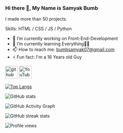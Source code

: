 ### Hi there 👋, My Name is Samyak Bumb
I made more than 50 projects.

Skills: HTML / CSS / JS / Python

- 🔭 I’m currently working on Front-End-Development 
- 🌱 I’m currently learning Everything🤣😅 
- 📫 How to reach me: bumbsamyak07@gmail.com 
- ⚡ Fun fact: I'm a 16 Years old Guy 


[<img src='https://cdn.jsdelivr.net/npm/simple-icons@3.0.1/icons/github.svg' alt='github' height='40'>](https://github.com/Samyak-Bumb)  [<img src='https://cdn.jsdelivr.net/npm/simple-icons@3.0.1/icons/youtube.svg' alt='YouTube' height='40'>](https://www.youtube.com/channel/UCGqzvmHqhbxvWt5vqstc6CA)  

[![Top Langs](https://github-readme-stats.vercel.app/api/top-langs/?username=Samyak-Bumb)](https://github.com/anuraghazra/github-readme-stats)

![GitHub stats](https://github-readme-stats.vercel.app/api?username=Samyak-Bumb&show_icons=true)  

![GitHub Activity Graph](https://activity-graph.herokuapp.com/graph?username=Samyak-Bumb)  

![GitHub streak stats](https://github-readme-streak-stats.herokuapp.com/?user=Samyak-Bumb)  

![Profile views](https://gpvc.arturio.dev/Samyak-Bumb)  
